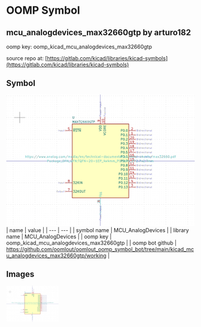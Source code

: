 # OOMP Symbol  
## mcu_analogdevices_max32660gtp  by arturo182  
  
oomp key: oomp_kicad_mcu_analogdevices_max32660gtp  
  
source repo at: [https://gitlab.com/kicad/libraries/kicad-symbols](https://gitlab.com/kicad/libraries/kicad-symbols)  
## Symbol  
  
[![working.png](working_600.png)](working.png)  
| name | value | 
| --- | --- | 
| symbol name | MCU_AnalogDevices | 
| library name | MCU_AnalogDevices | 
| oomp key | oomp_kicad_mcu_analogdevices_max32660gtp | 
| oomp bot github | https://github.com/oomlout/oomlout_oomp_symbol_bot/tree/main/kicad_mcu_analogdevices_max32660gtp/working | 
## Images  
  
[![working.png](working_140.png)](working.png)  
